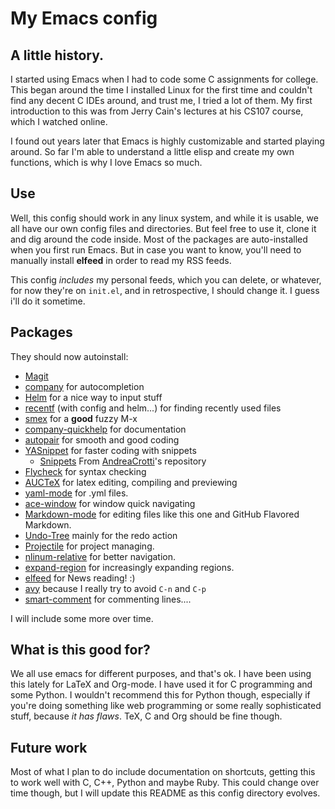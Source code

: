 # My Emacs config


## A little history.

I started using Emacs when I had to code some C assignments for college. This began around the time I installed Linux for the first time and couldn't find any decent C IDEs around, and trust me, I tried a lot of them. My first introduction to this was from Jerry Cain's lectures at his CS107 course, which I watched online.

I found out years later that Emacs is highly customizable and started playing around. So far I'm able to understand a little elisp and create my own functions, which is why I love Emacs so much.

## Use

Well, this config should work in any linux system, and while it is usable, we all have our own config files and directories. But feel free to use it, clone it and dig around the code inside. Most of the packages are auto-installed when you first run Emacs. But in case you want to know, you'll need to manually install **elfeed** in order to read my RSS feeds.

This config *includes* my personal feeds, which you can delete, or whatever, for now they're on `init.el`, and in retrospective, I should change it. I guess i'll do it sometime.

## Packages

They should now autoinstall:

* [Magit](https://magit.vc/) 
* [company](http://company-mode.github.io/) for autocompletion
* [Helm](https://github.com/emacs-helm/helm) for a nice way to input stuff
* [recentf](https://www.emacswiki.org/emacs/RecentFiles) (with config and helm...) for finding recently used files
* [smex](https://github.com/nonsequitur/smex) for a **good** fuzzy M-x
* [company-quickhelp](https://github.com/expez/company-quickhelp) for documentation
* [autopair](autopair) for smooth and good coding
* [YASnippet](https://github.com/joaotavora/yasnippet) for faster coding with snippets
  * [Snippets](https://github.com/AndreaCrotti/yasnippet-snippets) From [AndreaCrotti](https://github.com/AndreaCrotti)'s repository
* [Flycheck](http://www.flycheck.org/en/latest/) for syntax checking
* [AUCTeX](https://www.gnu.org/software/auctex/) for latex editing, compiling and previewing
* [yaml-mode](yaml-mode) for .yml files.
* [ace-window](https://github.com/abo-abo/ace-window)  for window quick navigating
* [Markdown-mode](http://jblevins.org/projects/markdown-mode/) for editing files like this one and GitHub Flavored Markdown.
* [Undo-Tree](http://www.dr-qubit.org/tags/computing-code-emacs.html) mainly for the redo action
* [Projectile](https://github.com/bbatsov/projectile) for project managing.
* [nlinum-relative](https://github.com/CodeFalling/nlinum-relative) for better navigation.
* [expand-region](https://github.com/magnars/expand-region.el) for increasingly expanding regions.
* [elfeed](https://github.com/skeeto/elfeed) for News reading! :)
* [avy](https://github.com/abo-abo/avy) because I really try to avoid `C-n` and `C-p`
* [smart-comment](https://github.com/paldepind/smart-comment) for commenting lines....

I will include some more over time.

## What is this good for?

We all use emacs for different purposes, and that's ok. I have been using this lately for LaTeX and Org-mode. I have used it for C programming and some Python. I wouldn't recommend this for Python though, especially if you're doing something like web programming or some really sophisticated stuff, because *it has flaws*. TeX, C and Org should be fine though.

## Future work

Most of what I plan to do include documentation on shortcuts, getting this to work well with C, C++, Python and maybe Ruby. This could change over time though, but I will update this README as this config directory evolves.

